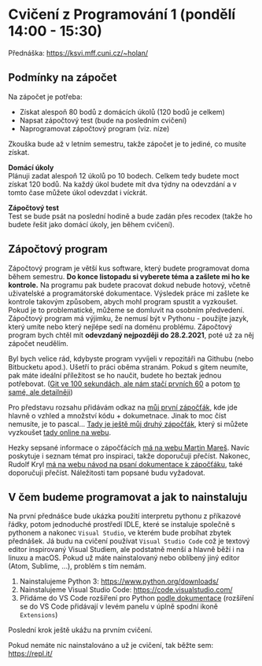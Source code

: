 # Cvičení z Programování 1 (pondělí 14:00 - 15:30)

Přednáška: https://ksvi.mff.cuni.cz/~holan/


## Podmínky na zápočet

Na zápočet je potřeba:

- Získat alespoň 80 bodů z domácích úkolů (120 bodů je celkem)
- Napsat zápočtový test (bude na posledním cvičení)
- Naprogramovat zápočtový program (viz. níze)

Zkouška bude až v letním semestru, takže zápočet je to jediné, co musíte získat.

**Domácí úkoly**<br>
Plánuji zadat alespoň 12 úkolů po 10 bodech. Celkem tedy budete moct získat 120 bodů. Na každý úkol budete mít dva týdny na odevzdání a v tomto čase můžete úkol odevzdat i víckrát.

**Zápočtový test**<br>
Test se bude psát na poslední hodině a bude zadán přes recodex (takže ho budete řešit jako domácí úkoly, jen během cvičení).


## Zápočtový program

Zápočtový program je větší kus software, který budete programovat doma během semestru. **Do konce listopadu si vyberete téma a zašlete mi ho ke kontrole.** Na programu pak budete pracovat dokud nebude hotový, včetně uživatelské a programátorské dokumentace. Výsledek práce mi zašlete ke kontrole takovým způsobem, abych mohl program spustit a vyzkoušet. Pokud je to problematické, můžeme se domluvit na osobním předvedení. Zápočtový program má výjimku, že nemusí být v Pythonu - použijte jazyk, který umíte nebo který nejlépe sedí na doménu problému. Zápočtový program bych chtěl mít **odevzdaný nejpozději do 28.2.2021**, poté už za něj zápočet neudělím.

Byl bych velice rád, kdybyste program vyvíjeli v repozitáři na Githubu (nebo Bitbucketu apod.). Ušetří to práci oběma stranám. Pokud s gitem neumíte, pak máte ideální příležitost se ho naučit, budete ho beztak jednou potřebovat. ([Git ve 100 sekundách, ale nám stačí prvních 60](https://www.youtube.com/watch?v=hwP7WQkmECE) a potom [to samé, ale detailněji](https://www.youtube.com/watch?v=HkdAHXoRtos))

Pro představu rozsahu přidávám odkaz na [můj první zápočťák](https://www.youtube.com/watch?v=hwP7WQkmECE), kde jde hlavně o vzhled a množství kódu + dokumetnace. Jinak to moc číst nemusíte, je to pascal... [Tady je ještě můj druhý zápočťák](https://github.com/Jirka-Mayer/Zapocet-LS-2018), který si můžete vyzkoušet [tady online na webu](http://jirka-mayer.github.io/zapocet-ls-2018/web.html).

Hezky sepsané informace o zápočťácích [má na webu Martin Mareš](http://mj.ucw.cz/vyuka/2021/p1x/pravidla.html). Navíc poskytuje i seznam témat pro inspiraci, takže doporučuji přečíst. Nakonec, Rudolf Kryl [má na webu návod na psaní dokumentace k zápočťáku](https://ksvi.mff.cuni.cz/~kryl/dokumentace.htm), také doporučuji přečíst. Náležitosti tam popsané budu vyžadovat.


## V čem budeme programovat a jak to nainstaluju

Na první přednášce bude ukázka použití interpretu pythonu z příkazové řádky, potom jednoduché prostředí IDLE, které se instaluje společně s pythonem a nakonec `Visual Studio`, ve kterém bude probíhat zbytek přednášek. Já budu na cvičení používat `Visual Studio Code` což je textový editor inspirovaný Visual Studiem, ale podstatně menší a hlavně běží i na linuxu a macOS. Pokud už máte nainstalovaný nebo oblíbený jiný editor (Atom, Sublime, ...), problém s tím nemám.

1) Nainstalujeme Python 3: https://www.python.org/downloads/
2) Nainstalujeme Visual Studio Code: https://code.visualstudio.com/
3) Přidáme do VS Code rozšíření pro Python [podle dokumentace](https://code.visualstudio.com/docs/python/python-tutorial#_install-visual-studio-code-and-the-python-extension)
    (rozšíření se do VS Code přidávají v levém panelu v úplně spodní ikoně `Extensions`)

Poslední krok ještě ukážu na prvním cvičení.

Pokud nemáte nic nainstalováno a už je cvičení, tak běžte sem: https://repl.it/
